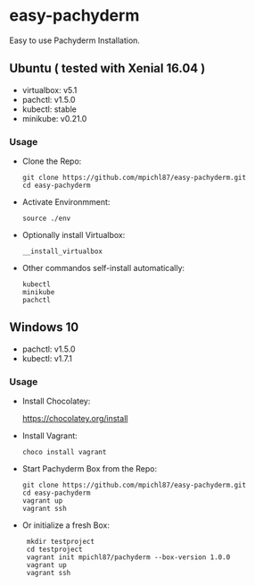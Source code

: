 # easy-pachyderm

Easy to use Pachyderm Installation.

## Ubuntu  ( tested with Xenial 16.04 )

- virtualbox:     v5.1
- pachctl:        v1.5.0
- kubectl:        stable
- minikube:       v0.21.0

### Usage

- Clone the Repo:

      git clone https://github.com/mpichl87/easy-pachyderm.git
      cd easy-pachyderm
      

- Activate Environmment:

      source ./env

- Optionally install Virtualbox:

      __install_virtualbox

- Other commandos self-install automatically:

      kubectl
      minikube
      pachctl

## Windows 10

- pachctl: v1.5.0
- kubectl: v1.7.1

### Usage 

- Install Chocolatey:

  https://chocolatey.org/install

- Install Vagrant:

      choco install vagrant

- Start Pachyderm Box from the Repo:

      git clone https://github.com/mpichl87/easy-pachyderm.git
      cd easy-pachyderm
      vagrant up
      vagrant ssh
           
- Or initialize a fresh Box:

       mkdir testproject
       cd testproject
       vagrant init mpichl87/pachyderm --box-version 1.0.0
       vagrant up
       vagrant ssh


